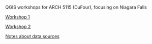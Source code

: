 QGIS workshops for ARCH 5115 (DuFour), focusing on Niagara Falls

[Workshop 1](workshop-1)

[Workshop 2](workshop-2)

[Notes about data sources](sources.md)
